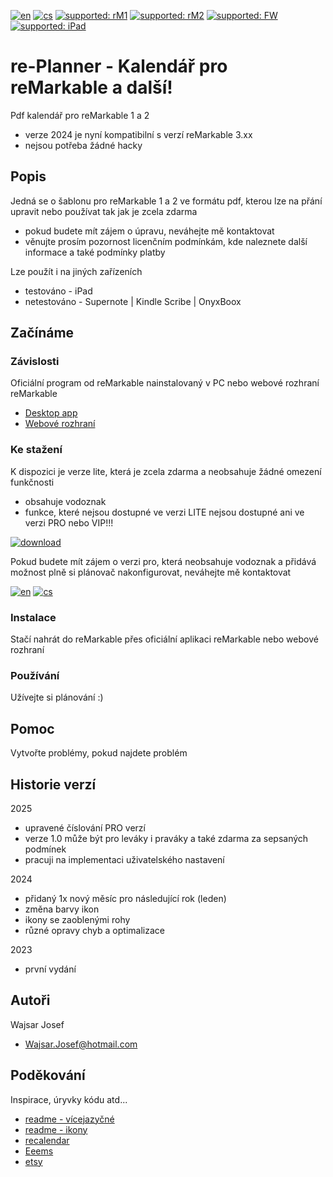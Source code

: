 [![en](https://img.shields.io/badge/lang-en-red.svg)](https://github.com/PepikVaio/reMarkable_re-Planner)
[![cs](https://img.shields.io/badge/lang-cs-springgreen.svg)](https://github.com/PepikVaio/reMarkable_re-Planner/blob/main/.language_cs/README.cs.md)
[![supported: rM1](https://img.shields.io/badge/rM1-supported-green)](https://remarkable.com/store/remarkable)
[![supported: rM2](https://img.shields.io/badge/rM2-supported-green)](https://remarkable.com/store/remarkable-2)
[![supported: FW](https://img.shields.io/badge/fw_3.xx-supported-green)]()
[![supported: iPad](https://img.shields.io/badge/iPad-supported-blueviolet)](https://www.apple.com/cz/ipad/)



# re-Planner - Kalendář pro reMarkable a další!

Pdf kalendář pro reMarkable 1 a 2
* verze 2024 je nyní kompatibilní s verzí reMarkable 3.xx
* nejsou potřeba žádné hacky


## Popis

Jedná se o šablonu pro reMarkable 1 a 2 ve formátu pdf, kterou lze na přání upravit nebo používat tak jak je zcela zdarma
* pokud budete mít zájem o úpravu, neváhejte mě kontaktovat
* věnujte prosím pozornost licenčním podmínkám, kde naleznete další informace a také podmínky platby

Lze použít i na jiných zařízeních
* testováno - iPad
* netestováno - Supernote | Kindle Scribe | OnyxBoox



## Začínáme

### Závislosti

Oficiální program od reMarkable nainstalovaný v PC nebo webové rozhraní reMarkable

* [Desktop app](https://my.remarkable.com/device/desktop)
* [Webové rozhraní](https://my.remarkable.com/myfiles)

### Ke stažení
K dispozici je verze lite, která je zcela zdarma a neobsahuje žádné omezení funkčnosti
* obsahuje vodoznak
* funkce, které nejsou dostupné ve verzi LITE nejsou dostupné ani ve verzi PRO nebo VIP!!!

[![download](https://img.shields.io/badge/download-latest_release-slategray)](https://github.com/PepikVaio/reMarkable_re-Planner/releases)

Pokud budete mít zájem o verzi pro, která neobsahuje vodoznak a přidává možnost plně si plánovač nakonfigurovat, neváhejte mě kontaktovat

[![en](https://img.shields.io/badge/payment-en-blue.svg)](https://github.com/PepikVaio/reMarkable_re-Planner/blob/main/PAYMENT.md)
[![cs](https://img.shields.io/badge/payment-cs-green.svg)](https://github.com/PepikVaio/reMarkable_re-Planner/blob/main/.language_cs/PAYMENT.cs.md)

### Instalace
Stačí nahrát do reMarkable přes oficiální aplikaci reMarkable nebo webové rozhraní

### Používání
Užívejte si plánování :)


## Pomoc
Vytvořte problémy, pokud najdete problém


## Historie verzí

2025
* upravené číslování PRO verzí
* verze 1.0 může být pro leváky i praváky a také zdarma za sepsaných podmínek
* pracuji na implementaci uživatelského nastavení

2024
* přidaný 1x nový měsíc pro následující rok (leden)
* změna barvy ikon
* ikony se zaoblenými rohy
* různé opravy chyb a optimalizace

2023
* první vydání


## Autoři

Wajsar Josef
* Wajsar.Josef@hotmail.com


## Poděkování

Inspirace, úryvky kódu atd...
* [readme - vícejazyčné](https://github.com/jonatasemidio/multilanguage-readme-pattern)
* [readme - ikony](https://shields.io/)
* [recalendar](https://github.com/klimeryk/recalendar)
* [Eeems](https://github.com/Eeems)
* [etsy](https://www.etsy.com/?ref=lgo)
